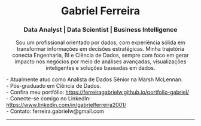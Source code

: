 <h1 align="center">Gabriel Ferreira</h1>

<h3 align="center">Data Analyst | Data Scientist | Business Intelligence</h3>

<p align="center">
Sou um profissional orientado por dados, com experiência sólida em transformar informações em decisões estratégicas. Minha trajetória conecta Engenharia, BI e Ciência de Dados, sempre com foco em gerar impacto nos negócios por meio de análises avançadas, visualizações inteligentes e soluções baseadas em dados.
</p>

<p align="left">
- Atualmente atuo como Analista de Dados Sênior na Marsh McLennan.<br>
-  Pós-graduado em Ciência de Dados.<br>
- Confira meu portfólio: <a href="https://ferreiragabrielw.github.io/portfolio-gabriel/">https://ferreiragabrielw.github.io/portfolio-gabriel/</a><br>
- Conecte-se comigo no LinkedIn: <a href="https://www.linkedin.com/in/gabrielferreira2001/">https://www.linkedin.com/in/gabrielferreira2001/</a><br>
- Contato: ferreira.gabrielw@gmail.com
</p>

---

